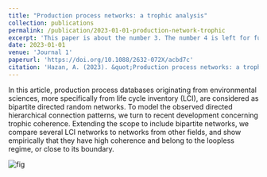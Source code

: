 ```yaml
---
title: "Production process networks: a trophic analysis"
collection: publications
permalink: /publication/2023-01-01-production-network-trophic 
excerpt: 'This paper is about the number 3. The number 4 is left for future work.'
date: 2023-01-01
venue: 'Journal 1'
paperurl: 'https://doi.org/10.1088/2632-072X/acbd7c'
citation: 'Hazan, A. (2023). &quot;Production process networks: a trophic analysis.&quot; <i>Journal of Physics:Complexity</i>. 4(015011).'
---
```


In this article, production process databases originating from environmental sciences, more specifically from life cycle inventory (LCI), are considered as bipartite directed random networks. To model the observed directed hierarchical connection patterns, we turn to recent development concerning trophic coherence. Extending the scope to include bipartite networks, we compare several LCI networks to networks from other fields, and show empirically that they have high coherence and belong to the loopless regime, or close to its boundary.


![fig](files/ELCD_bitmap.png)
